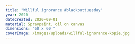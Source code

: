 ```yaml
---
title: "Willful ignorance #blackouttuesday"
year: 2020
dateCreated: 2020-09-01
material: Spraypaint, oil on canvas
dimensions: "60 x 60 "
coverImage: /images/uploads/willful-ignorance-kopie.jpg
---
```

